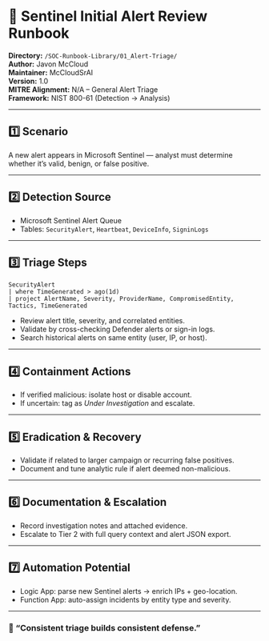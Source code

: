 # 🔎 Sentinel Initial Alert Review Runbook
**Directory:** `/SOC-Runbook-Library/01_Alert-Triage/`  
**Author:** Javon McCloud  
**Maintainer:** McCloudSrAI  
**Version:** 1.0  
**MITRE Alignment:** N/A – General Alert Triage  
**Framework:** NIST 800-61 (Detection → Analysis)

---

## 1️⃣ Scenario
A new alert appears in Microsoft Sentinel — analyst must determine whether it’s valid, benign, or false positive.

---

## 2️⃣ Detection Source
- Microsoft Sentinel Alert Queue  
- Tables: `SecurityAlert`, `Heartbeat`, `DeviceInfo`, `SigninLogs`

---

## 3️⃣ Triage Steps
```
SecurityAlert
| where TimeGenerated > ago(1d)
| project AlertName, Severity, ProviderName, CompromisedEntity, Tactics, TimeGenerated
```
- Review alert title, severity, and correlated entities.  
- Validate by cross-checking Defender alerts or sign-in logs.  
- Search historical alerts on same entity (user, IP, or host).  

---

## 4️⃣ Containment Actions
- If verified malicious: isolate host or disable account.  
- If uncertain: tag as *Under Investigation* and escalate.  

---

## 5️⃣ Eradication & Recovery
- Validate if related to larger campaign or recurring false positives.  
- Document and tune analytic rule if alert deemed non-malicious.  

---

## 6️⃣ Documentation & Escalation
- Record investigation notes and attached evidence.  
- Escalate to Tier 2 with full query context and alert JSON export.  

---

## 7️⃣ Automation Potential
- Logic App: parse new Sentinel alerts → enrich IPs + geo-location.  
- Function App: auto-assign incidents by entity type and severity.  

---

### 💬 “Consistent triage builds consistent defense.”

